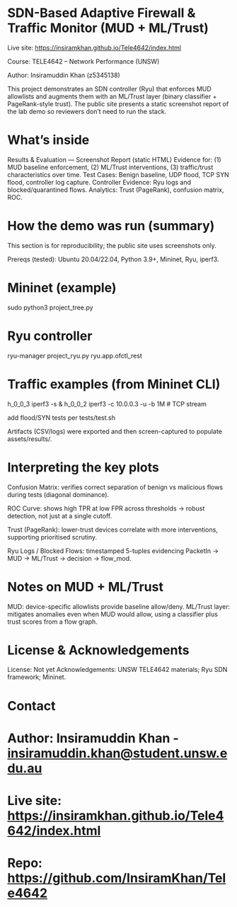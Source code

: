 # SDN-Based Adaptive Firewall & Traffic Monitor (MUD + ML/Trust)


Live site: https://insiramkhan.github.io/Tele4642/index.html

Course: TELE4642 – Network Performance (UNSW)

Author: Insiramuddin Khan (z5345138)


This project demonstrates an SDN controller (Ryu) that enforces MUD allowlists and augments them with an ML/Trust layer (binary classifier + PageRank-style trust). The public site presents a static screenshot report of the lab demo so reviewers don’t need to run the stack.



# What’s inside

Results & Evaluation — Screenshot Report (static HTML)
Evidence for: (1) MUD baseline enforcement, (2) ML/Trust interventions, (3) traffic/trust characteristics over time.
Test Cases: Benign baseline, UDP flood, TCP SYN flood, controller log capture.
Controller Evidence: Ryu logs and blocked/quarantined flows.
Analytics: Trust (PageRank), confusion matrix, ROC.



# How the demo was run (summary)

This section is for reproducibility; the public site uses screenshots only.

Prereqs (tested): Ubuntu 20.04/22.04, Python 3.9+, Mininet, Ryu, iperf3.

# Mininet (example)
sudo python3 project_tree.py

# Ryu controller
ryu-manager project_ryu.py ryu.app.ofctl_rest

# Traffic examples (from Mininet CLI)

h_0_0_3 iperf3 -s &
h_0_0_2 iperf3 -c 10.0.0.3 -u -b 1M        # TCP stream

add flood/SYN tests per tests/test.sh

Artifacts (CSV/logs) were exported and then screen-captured to populate assets/results/.




# Interpreting the key plots

Confusion Matrix: verifies correct separation of benign vs malicious flows during tests (diagonal dominance).

ROC Curve: shows high TPR at low FPR across thresholds → robust detection, not just at a single cutoff.

Trust (PageRank): lower-trust devices correlate with more interventions, supporting prioritised scrutiny.

Ryu Logs / Blocked Flows: timestamped 5-tuples evidencing PacketIn → MUD → ML/Trust → decision → flow_mod.


# Notes on MUD + ML/Trust

MUD: device-specific allowlists provide baseline allow/deny.
ML/Trust layer: mitigates anomalies even when MUD would allow, using a classifier plus trust scores from a flow graph.

 
# License & Acknowledgements
License: Not yet
Acknowledgements: UNSW TELE4642 materials; Ryu SDN framework; Mininet.

# Contact

# Author: Insiramuddin Khan - insiramuddin.khan@student.unsw.edu.au

# Live site: https://insiramkhan.github.io/Tele4642/index.html
# Repo: https://github.com/InsiramKhan/Tele4642
